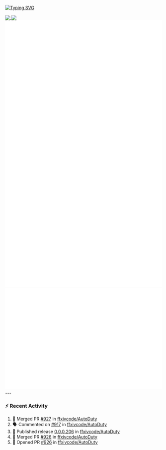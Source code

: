 [![Typing SVG](https://readme-typing-svg.demolab.com?font=Fira+Code&duration=1000&pause=1000&multiline=true&repeat=false&width=435&lines=Simon+Latusek+%7C+Gameplay+Engineer)](https://git.io/typing-svg)

<a href="https://github.com/anuraghazra/github-readme-stats">
  <img height=200 align="center" src="https://github-readme-stats.vercel.app/api?username=erdelf&theme=radical" />
</a>
<a href="https://github.com/anuraghazra/convoychat">
  <img height=200 align="center" src="https://streak-stats.demolab.com?user=erdelf&theme=radical&mode=weekly" />
</a>

<picture>
  <img src="/github-metrics.svg" alt="Metrics">
</picture>

<picture>
  <img src="/github-metrics-achievements.svg" alt="Achievements">
</picture>
---

### :zap: Recent Activity
<!--START_SECTION:activity-->
1. 🎉 Merged PR [#927](https://github.com/ffxivcode/AutoDuty/pull/927) in [ffxivcode/AutoDuty](https://github.com/ffxivcode/AutoDuty)
2. 🗣 Commented on [#917](https://github.com/ffxivcode/AutoDuty/issues/917#issuecomment-2816564111) in [ffxivcode/AutoDuty](https://github.com/ffxivcode/AutoDuty)
3. 🚀 Published release [0.0.0.206](https://github.com/ffxivcode/AutoDuty/releases/tag/0.0.0.206) in [ffxivcode/AutoDuty](https://github.com/ffxivcode/AutoDuty)
4. 🎉 Merged PR [#926](https://github.com/ffxivcode/AutoDuty/pull/926) in [ffxivcode/AutoDuty](https://github.com/ffxivcode/AutoDuty)
5. 💪 Opened PR [#926](https://github.com/ffxivcode/AutoDuty/pull/926) in [ffxivcode/AutoDuty](https://github.com/ffxivcode/AutoDuty)
<!--END_SECTION:activity-->

<!--
**erdelf/erdelf** is a ✨ _special_ ✨ repository because its `README.md` (this file) appears on your GitHub profile.

Here are some ideas to get you started:

- 🔭 I’m currently working on ...
- 🌱 I’m currently learning ...
- 👯 I’m looking to collaborate on ...
- 🤔 I’m looking for help with ...
- 💬 Ask me about ...
- 📫 How to reach me: ...
- 😄 Pronouns: ...
- ⚡ Fun fact: ...
-->

